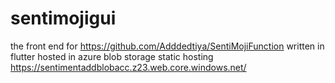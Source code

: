 # sentimojigui

the front end for https://github.com/Adddedtiya/SentiMojiFunction written in flutter
hosted in azure blob storage static hosting https://sentimentaddblobacc.z23.web.core.windows.net/
